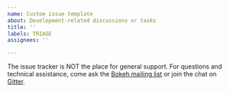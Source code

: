 ```yaml
---
name: Custom issue template
about: Development-related discussions or tasks
title: ''
labels: TRIAGE
assignees: ''

---
```


The issue tracker is NOT the place for general support. For questions and technical assistance, come ask the [Bokeh mailing list](https://groups.google.com/a/continuum.io/forum/#!forum/bokeh) or join the chat on [Gitter](https://gitter.im/bokeh/bokeh).

